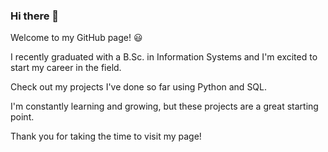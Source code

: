 <!-- ### Hi there 👋 -->

<!--
**orseg/orseg** is a ✨ _special_ ✨ repository because its `README.md` (this file) appears on your GitHub profile.

Here are some ideas to get you started:

- 🔭 I’m currently working on ...
- 🌱 I’m currently learning ...
- 👯 I’m looking to collaborate on ...
- 🤔 I’m looking for help with ...
- 💬 Ask me about ...
- 📫 How to reach me: ...
- 😄 Pronouns: ...
- ⚡ Fun fact: ...
-->

### Hi there 👋

Welcome to my GitHub page! 😃

I recently graduated with a B.Sc. in Information Systems and I'm excited to start my career in the field.

Check out my projects I've done so far using Python and SQL.

I'm constantly learning and growing, but these projects are a great starting point.

Thank you for taking the time to visit my page!
